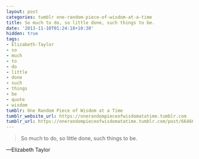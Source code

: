 ```yaml
---
layout: post
categories: tumblr one-random-piece-of-wisdom-at-a-time
title: So much to do, so little done, such things to be.
date: '2013-11-10T01:24:18+10:30'
hidden: true
tags:
- Elizabeth-Taylor
- so
- much
- to
- do
- little
- done
- such
- things
- be
- quote
- wisdom
tumblr: One Random Piece of Wisdom at a Time
tumblr_website_url: https://onerandompieceofwisdomatatime.tumblr.com
tumblr_url: https://onerandompieceofwisdomatatime.tumblr.com/post/66466830648/so-much-to-do-so-little-done-such-things-to-be
---
```

> So much to do, so little done, such things to be.

—Elizabeth Taylor
